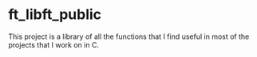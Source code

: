 # ft_libft_public
This project is a library of all the functions that I find useful in most of the projects that I work on in C.
